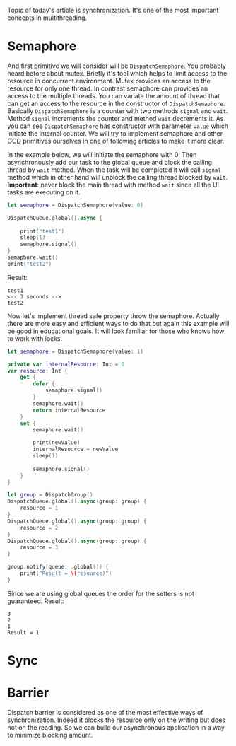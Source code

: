 Topic of today's article is synchronization. It's one of the most important concepts in multithreading.

# Semaphore
And first primitive we will consider will be `DispatchSemaphore`. You probably heard before about mutex. Briefly it's tool which helps to limit access to the resource in concurrent environment. Mutex provides an access to the resource for only one thread. In contrast semaphore can provides an access to the multiple threads. You can variate the amount of thread that can get an access to the resource in the constructor of `DispatchSemaphore`. Basically `DispatchSemaphore` is a counter with two methods `signal` and `wait`. Method `signal` increments the counter and method `wait` decrements it. As you can see `DispatchSemaphore` has constructor with parameter `value` which initiate the internal counter. We will try to implement semaphore and other GCD primitives ourselves in one of following articles to make it more clear.

In the example below, we will initiate the semaphore with 0. Then asynchronously add our task to the global queue and block the calling thread by `wait` method. When the task will be completed it will call `signal` method which in other hand will unblock the calling thread blocked by `wait`. **Important**: never block the main thread  with method `wait` since all the UI tasks are executing on it.

```swift
let semaphore = DispatchSemaphore(value: 0)

DispatchQueue.global().async {
    
    print("test1")
    sleep(1)
    semaphore.signal()
}
semaphore.wait()
print("test2")
```
Result:
```
test1
<-- 3 seconds -->
test2
```

Now let's implement thread safe property throw the semaphore. Actually there are more easy and efficient ways to do that but again this example will be good in educational goals. It will look familiar for those who knows how to work with locks.

```swift
let semaphore = DispatchSemaphore(value: 1)

private var internalResource: Int = 0
var resource: Int {
    get {
        defer {
            semaphore.signal()
        }
        semaphore.wait()
        return internalResource
    }
    set {
        semaphore.wait()

        print(newValue)
        internalResource = newValue
        sleep(1)
        
        semaphore.signal()
    }
}

let group = DispatchGroup()
DispatchQueue.global().async(group: group) {
    resource = 1
}
DispatchQueue.global().async(group: group) {
    resource = 2
}
DispatchQueue.global().async(group: group) {
    resource = 3
}

group.notify(queue: .global()) {
    print("Result = \(resource)")
}
```
Since we are using global queues the order for the setters is not guaranteed.
Result:
```
3
2
1
Result = 1
```
# Sync

# Barrier

Dispatch barrier is considered as one of the most effective ways of synchronization. Indeed it blocks the resource only on the writing but does not on the reading. So we can build our asynchronous application in a way to minimize blocking amount.